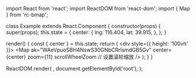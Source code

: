 import React from 'react';
import ReactDOM from 'react-dom';
import { Map } from 'rc-bmap';

class Example extends React.Component {
  constructor(props) {
    super(props);
    this.state = {
      center: {
        lng: 116.404,
        lat: 39.915,
      },
    };
  }

  render() {
    const { center } = this.state;
    return (
      <div style={{ height: '100vh' }}>
        <Map
          ak="WAeVpuoSBH4NswS30GNbCRrlsmdGB5Gv"
          center={center}
          zoom={11}
          scrollWheelZoom // 设置滚轮缩放
        />
      </div>
    );
  }
}

ReactDOM.render(
  <Example />,
  document.getElementById('root'),
);
